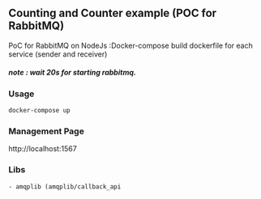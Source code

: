 ## Counting and  Counter example (POC for RabbitMQ)

PoC for RabbitMQ on NodeJs :Docker-compose build dockerfile for each service (sender and receiver)

##### note : wait 20s for starting rabbitmq.

### Usage

```bash
docker-compose up
```

### Management Page

http://localhost:1567

### Libs
```
- amqplib (amqplib/callback_api
```
